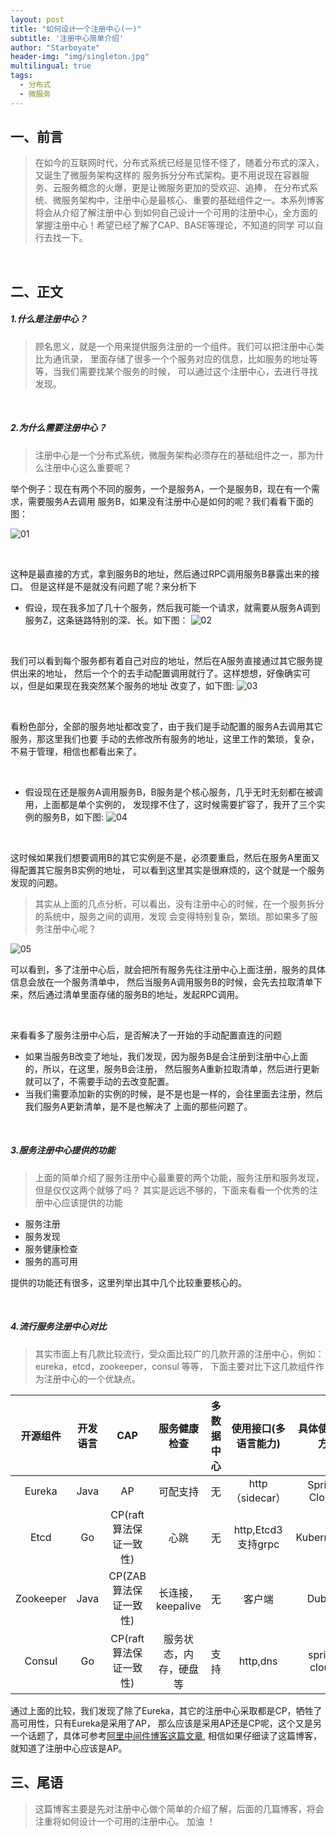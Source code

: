 ```yaml
---
layout: post
title: "如何设计一个注册中心(一)"
subtitle: '注册中心简单介绍'
author: "Starboyate"
header-img: "img/singleton.jpg"
multilingual: true
tags:
  - 分布式
  - 微服务
---
```


## 一、前言
> 在如今的互联网时代，分布式系统已经是见怪不怪了，随着分布式的深入，又诞生了微服务架构这样的
服务拆分分布式架构。更不用说现在容器服务、云服务概念的火爆，更是让微服务更加的受欢迎、追捧，
在分布式系统、微服务架构中，注册中心是最核心、重要的基础组件之一。本系列博客将会从介绍了解注册中心
到如何自己设计一个可用的注册中心，全方面的掌握注册中心！希望已经了解了CAP、BASE等理论，不知道的同学
可以自行去找一下。

<br/>

## 二、正文
##### 1.什么是注册中心？
> 顾名思义，就是一个用来提供服务注册的一个组件。我们可以把注册中心类比为通讯录，
里面存储了很多一个个服务对应的信息，比如服务的地址等等，当我们需要找某个服务的时候，
可以通过这个注册中心，去进行寻找发现。

<br/>

##### 2.为什么需要注册中心？
> 注册中心是一个分布式系统，微服务架构必须存在的基础组件之一，那为什么注册中心这么重要呢？

举个例子：现在有两个不同的服务，一个是服务A，一个是服务B，现在有一个需求，需要服务A去调用
服务B，如果没有注册中心是如何的呢？我们看看下面的图：

![01](/img/register-01.png)

<br/>

这种是最直接的方式，拿到服务B的地址，然后通过RPC调用服务B暴露出来的接口。
但是这样是不是就没有问题了呢？来分析下
- 假设，现在我多加了几十个服务，然后我可能一个请求，就需要从服务A调到
服务Z，这条链路特别的深、长。如下图：
![02](/img/register-02.png)

<br/>

我们可以看到每个服务都有着自己对应的地址，然后在A服务直接通过其它服务提供出来的地址，
然后一个个的去手动配置调用就行了。这样想想，好像确实可以，但是如果现在我突然某个服务的地址
改变了，如下图:
![03](/img/register-03.png)

<br/>

看粉色部分，全部的服务地址都改变了，由于我们是手动配置的服务A去调用其它服务，那这里我们也要
手动的去修改所有服务的地址，这里工作的繁琐，复杂，不易于管理，相信也都看出来了。

<br/>

- 假设现在还是服务A调用服务B，B服务是个核心服务，几乎无时无刻都在被调用，上面都是单个实例的，
发现撑不住了，这时候需要扩容了，我开了三个实例的服务B，如下图:
![04](/img/register-04.png)

<br/>

这时候如果我们想要调用B的其它实例是不是，必须要重启，然后在服务A里面又得配置其它服务B实例的地址，
可以看到这里其实是很麻烦的，这个就是一个服务发现的问题。

> 其实从上面的几点分析，可以看出，没有注册中心的时候，在一个服务拆分的系统中，服务之间的调用，发现
会变得特别复杂，繁琐。那如果多了服务注册中心呢？

![05](/img/register-05.png)

可以看到，多了注册中心后，就会把所有服务先往注册中心上面注册，服务的具体信息会放在一个服务清单中，
然后当服务A调用服务B的时候，会先去拉取清单下来，然后通过清单里面存储的服务B的地址，发起RPC调用。

<br/>

来看看多了服务注册中心后，是否解决了一开始的手动配置直连的问题
- 如果当服务B改变了地址，我们发现，因为服务B是会注册到注册中心上面的，所以，在这里，服务B会注册，
然后服务A重新拉取清单，然后进行更新就可以了，不需要手动的去改变配置。
- 当我们需要添加新的实例的时候，是不是也是一样的，会往里面去注册，然后我们服务A更新清单，是不是也解决了
上面的那些问题了。

<br/>

##### 3.服务注册中心提供的功能
> 上面的简单介绍了服务注册中心最重要的两个功能，服务注册和服务发现，但是仅仅这两个就够了吗？
其实是远远不够的，下面来看看一个优秀的注册中心应该提供的功能
- 服务注册
- 服务发现
- 服务健康检查
- 服务的高可用

提供的功能还有很多，这里列举出其中几个比较重要核心的。

<br/>

##### 4.流行服务注册中心对比
> 其实市面上有几款比较流行，受众面比较广的几款开源的注册中心，例如：eureka，etcd，zookeeper，consul 等等，
下面主要对比下这几款组件作为注册中心的一个优缺点。

| 开源组件 | 开发语言 | CAP | 服务健康检查 | 多数据中心 | 使用接口(多语言能力) | 具体使用地方 |
| :------: | :------: | :--------: | :-------: | :-------: | :-------: | :-------: |
| Eureka | Java | AP | 可配支持 | 无 | http（sidecar） | Spring Cloud |
| Etcd | Go | CP(raft算法保证一致性) | 心跳 | 无 | http,Etcd3支持grpc | Kubernetes |
| Zookeeper | Java | CP(ZAB算法保证一致性) | 长连接，keepalive | 无 | 客户端 | Dubbo |
| Consul | Go | CP(raft算法保证一致性) | 服务状态，内存，硬盘等 | 支持 | http,dns | spring cloud |
 
 通过上面的比较，我们发现了除了Eureka，其它的注册中心采取都是CP，牺牲了高可用性，只有Eureka是采用了AP，
 那么应该是采用AP还是CP呢，这个又是另一个话题了，具体可参考[阿里中间件博客这篇文章](http://jm.taobao.org/2018/06/13/%E5%81%9A%E6%9C%8D%E5%8A%A1%E5%8F%91%E7%8E%B0%EF%BC%9F/),
 相信如果仔细读了这篇博客，就知道了注册中心应该是AP。
 
## 三、尾语
> 这篇博客主要是先对注册中心做个简单的介绍了解，后面的几篇博客，将会注重将如何设计一个可用的注册中心。
加油 ！


